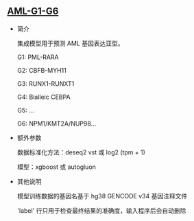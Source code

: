 ## [AML-G1-G6](/clinical-tools/clinaml-gep)

- 简介

  集成模型用于预测 AML 基因表达亚型。
  
  G1: PML-RARA
  
  G2: CBFB-MYH11
  
  G3: RUNX1-RUNXT1
  
  G4: Bialleic CEBPA
  
  G5: ...
  
  G6: NPM1/KMT2A/NUP98...

- 额外参数

  数据标准化方法：deseq2 vst 或 log2 (tpm + 1)

  模型：xgboost 或 autogluon

- 其他说明

  模型训练数据的基因名基于 hg38 GENCODE v34 基因注释文件

  'label' 行只用于检查最终结果的准确度，输入程序后会自动删除